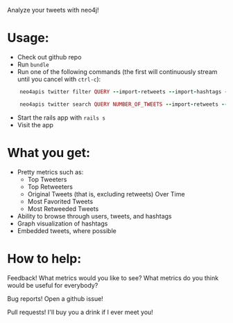 Analyze your tweets with neo4j!

Usage:
======

 * Check out github repo
 * Run `bundle`
 * Run one of the following commands (the first will continuously stream until you cancel with `ctrl-c`):

```ruby
    neo4apis twitter filter QUERY --import-retweets --import-hashtags --import-user-mentions

    neo4apis twitter search QUERY NUMBER_OF_TWEETS --import-retweets --import-hashtags --import-user-mentions
```

 * Start the rails app with `rails s`
 * Visit the app

What you get:
=============

 * Pretty metrics such as:
   * Top Tweeters
   * Top Retweeters
   * Original Tweets (that is, excluding retweets) Over Time
   * Most Favorited Tweets
   * Most Retweeded Tweets
 * Ability to browse through users, tweets, and hashtags
 * Graph visualization of hashtags
 * Embedded tweets, where possible

How to help:
===========

Feedback!  What metrics would you like to see?  What metrics do you think would be useful for everybody?

Bug reports!  Open a github issue!

Pull requests!  I'll buy you a drink if I ever meet you!



